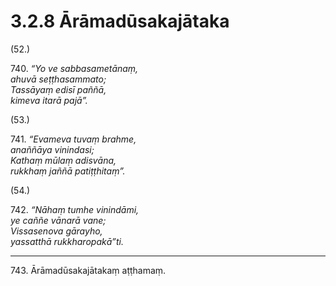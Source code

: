 # 3.2.8 Ārāmadūsakajātaka

(52.)

740\. _“Yo ve sabbasametānaṃ,_  
_ahuvā seṭṭhasammato;_  
_Tassāyaṃ edisī paññā,_  
_kimeva itarā pajā”._  

(53.)

741\. _“Evameva tuvaṃ brahme,_  
_anaññāya vinindasi;_  
_Kathaṃ mūlaṃ adisvāna,_  
_rukkhaṃ jaññā patiṭṭhitaṃ”._  

(54.)

742\. _“Nāhaṃ tumhe vinindāmi,_  
_ye caññe vānarā vane;_  
_Vissasenova gārayho,_  
_yassatthā rukkharopakā”ti._  

---

743\. Ārāmadūsakajātakaṃ aṭṭhamaṃ.
